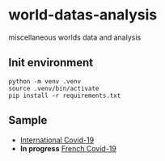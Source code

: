 # world-datas-analysis
miscellaneous worlds data and analysis

## Init environment

```
python -m venv .venv
source .venv/bin/activate
pip install -r requirements.txt
```

## Sample


- [International Covid-19](global/covid-19/README.md)
- **In progress** [French Covid-19](countries/french/covid-19/README.md)

